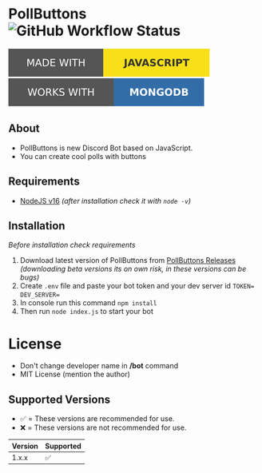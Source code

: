 # PollButtons ![GitHub Workflow Status](https://img.shields.io/github/workflow/status/daneeskripter/pollbuttons/CodeQL)
![Javascript](/readme/js.svg) ![MongoDB](/readme/mongodb.svg)
## About
- PollButtons is new Discord Bot based on JavaScript.
- You can create cool polls with buttons
## Requirements
- [NodeJS v16](https://nodejs.org/en/) *(after installation check it with `node -v`)*
## Installation
*Before installation check requirements*
1. Download latest version of PollButtons from [PollButtons Releases](https://github.com/DaneeSkripter/PollButtons/releases) *(downloading beta versions its on own risk, in these versions can be bugs)*
2. Create `.env` file and paste your bot token and your dev server id ```TOKEN=```
```DEV_SERVER=```
3. In console run this command `npm install`
4. Then run `node index.js` to start your bot
# License
- Don't change developer name in **/bot** command
- MIT License (mention the author)
## Supported Versions
- ✅ = These versions are recommended for use.
- ❌ = These versions are not recommended for use.

| Version | Supported          |
| ------- | ------------------ |
| 1.x.x   | :white_check_mark: |
